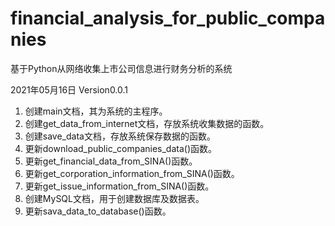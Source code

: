 # financial_analysis_for_public_companies
基于Python从网络收集上市公司信息进行财务分析的系统


2021年05月16日 Version0.0.1
1. 创建main文档，其为系统的主程序。
2. 创建get_data_from_internet文档，存放系统收集数据的函数。
3. 创建save_data文档，存放系统保存数据的函数。
4. 更新download_public_companies_data()函数。
5. 更新get_financial_data_from_SINA()函数。
6. 更新get_corporation_information_from_SINA()函数。
7. 更新get_issue_information_from_SINA()函数。
8. 创建MySQL文档，用于创建数据库及数据表。
9. 更新sava_data_to_database()函数。